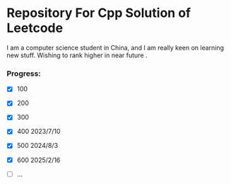 # Repository For Cpp Solution of Leetcode

I am a computer science student in China, and I am really keen on learning new stuff.
Wishing to rank higher in near future .

### Progress:

- [x] 100
- [x] 200
- [x] 300
- [x] 400 2023/7/10
- [x] 500 2024/8/3
- [x] 600 2025/2/16
- [ ] ...



